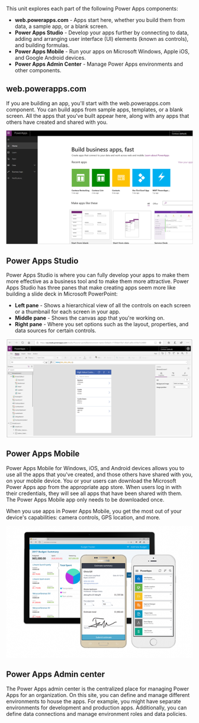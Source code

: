 This unit explores each part of the following Power Apps components:

* **web.powerapps.com** - Apps start here, whether you build them from data, a sample app, or a blank screen.
* **Power Apps Studio** - Develop your apps further by connecting to data, adding and arranging user interface (UI) elements (known as controls), and building formulas.
* **Power Apps Mobile** - Run your apps on Microsoft Windows, Apple iOS, and Google Android devices.
* **Power Apps Admin Center** - Manage Power Apps environments and other components.

## web.powerapps.com
If you are building an app, you'll start with the web.powerapps.com component. You can build apps from sample apps, templates, or a blank screen. All the apps that you've built appear here, along with any apps that others have created and shared with you.

![The web.powerapps.com site](../media/powerapps-homepage5.png)

## Power Apps Studio
Power Apps Studio is where you can fully develop your apps to make them more effective as a business tool and to make them more attractive. Power Apps Studio has three panes that make creating apps seem more like building a slide deck in Microsoft PowerPoint:

- **Left pane** - Shows a hierarchical view of all the controls on each screen or a thumbnail for each screen in your app.
- **Middle pane** - Shows the canvas app that you're working on.
- **Right pane** - Where you set options such as the layout, properties, and data sources for certain controls.

![Power Apps Studio](../media/powerapps-full-screen.png)

## Power Apps Mobile
Power Apps Mobile for Windows, iOS, and Android devices allows you to use all the apps that you've created, and those others have shared with you, on your mobile device. You or your users can download the Microsoft Power Apps app from the appropriate app store. When users log in with their credentials, they will see all apps that have been shared with them. The Power Apps Mobile app only needs to be downloaded once. 

When you use apps in Power Apps Mobile, you get the most out of your device's capabilities: camera controls, GPS location, and more.

![Power Apps Mobile](../media/powerapps-mobile.png)

## Power Apps Admin center
The Power Apps admin center is the centralized place for managing Power Apps for an organization. On this site, you can define and manage different environments to house the apps. For example, you might have separate environments for development and production apps. Additionally, you can define data connections and manage environment roles and data policies. 

